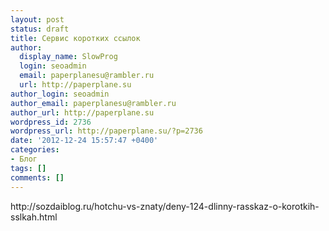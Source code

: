 ```yaml
---
layout: post
status: draft
title: Сервис коротких ссылок
author:
  display_name: SlowProg
  login: seoadmin
  email: paperplanesu@rambler.ru
  url: http://paperplane.su
author_login: seoadmin
author_email: paperplanesu@rambler.ru
author_url: http://paperplane.su
wordpress_id: 2736
wordpress_url: http://paperplane.su/?p=2736
date: '2012-12-24 15:57:47 +0400'
categories:
- Блог
tags: []
comments: []
---
```

<p>http:&#47;&#47;sozdaiblog.ru&#47;hotchu-vs-znaty&#47;deny-124-dlinny-rasskaz-o-korotkih-sslkah.html</p>
